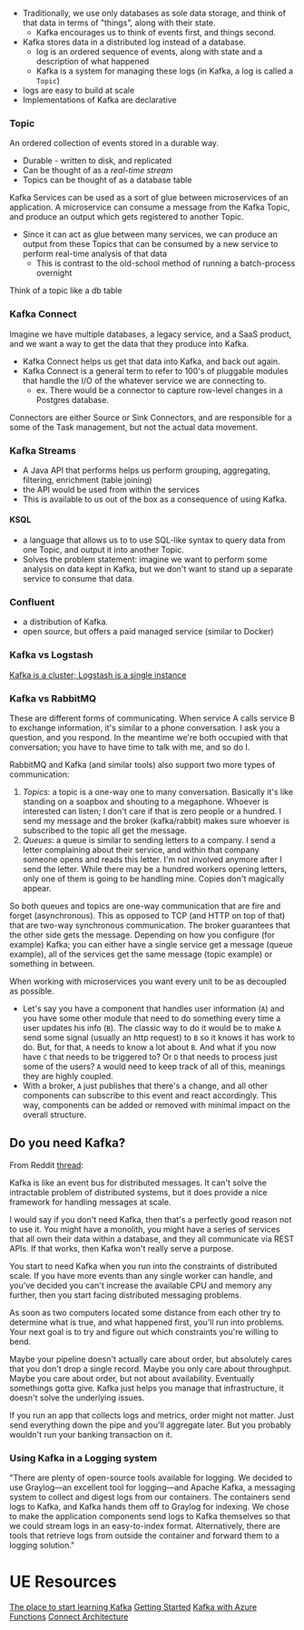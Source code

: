 
- Traditionally, we use only databases as sole data storage, and think of that data in terms of "things", along with their state.
    - Kafka encourages us to think of events first, and things second.
- Kafka stores data in a distributed log instead of a database.
    - log is an ordered sequence of events, along with state and a description of what happened
    - Kafka is a system for managing these logs (in Kafka, a log is called a `Topic`)
- logs are easy to build at scale
- Implementations of Kafka are declarative

### Topic
An ordered collection of events stored in a durable way.
- Durable - written to disk, and replicated
- Can be thought of as a *real-time stream*
- Topics can be thought of as a database table

Kafka Services can be used as a sort of glue between microservices of an application. A microservice can consume a message from the Kafka Topic, and produce an output which gets registered to another Topic.
- Since it can act as glue between many services, we can produce an output from these Topics that can be consumed by a new service to perform real-time analysis of that data
    - This is contrast to the old-school method of running a batch-process overnight

Think of a topic like a db table

### Kafka Connect
Imagine we have multiple databases, a legacy service, and a SaaS product, and we want a way to get the data that they produce into Kafka.
- Kafka Connect helps us get that data into Kafka, and back out again.
- Kafka Connect is a general term to refer to 100's of pluggable modules that handle the I/O of the whatever service we are connecting to.
    - ex. There would be a connector to capture row-level changes in a Postgres database.

Connectors are either Source or Sink Connectors, and are responsible for a some of the Task management, but not the actual data movement.

### Kafka Streams
- A Java API that performs helps us perform grouping, aggregating, filtering, enrichment (table joining)
- the API would be used from within the services
- This is available to us out of the box as a consequence of using Kafka.

#### KSQL
- a language that allows us to to use SQL-like syntax to query data from one Topic, and output it into another Topic.
- Solves the problem statement: imagine we want to perform some analysis on data kept in Kafka, but we don't want to stand up a separate service to consume that data.

### Confluent
- a distribution of Kafka.
- open source, but offers a paid managed service (similar to Docker)

### Kafka vs Logstash
[Kafka is a cluster; Logstash is a single instance](https://stackoverflow.com/questions/40864312/how-logstash-is-different-than-kafka)

### Kafka vs RabbitMQ
These are different forms of communicating. When service A calls service B to exchange information, it's similar to a phone conversation. I ask you a question, and you respond. In the meantime we're both occupied with that conversation; you have to have time to talk with me, and so do I.

RabbitMQ and Kafka (and similar tools) also support two more types of communication:
1. *Topics*: a topic is a one-way one to many conversation. Basically it's like standing on a soapbox and shouting to a megaphone. Whoever is interested can listen; I don't care if that is zero people or a hundred. I send my message and the broker (kafka/rabbit) makes sure whoever is subscribed to the topic all get the message.
2. *Queues*: a queue is similar to sending letters to a company. I send a letter complaining about their service, and within that company someone opens and reads this letter. I'm not involved anymore after I send  the letter. While there may be a hundred workers opening letters, only one of them is going to be handling mine. Copies don't magically appear.

So both queues and topics are one-way communication that are fire and forget (asynchronous). This as opposed to TCP (and HTTP on top of that) that are two-way synchronous communication. The broker guarantees that the other side gets the message. Depending on how you configure (for example) Kafka; you can either have a single service get a message (queue example), all of the services get the same message (topic example) or something in between.

When working with microservices you want every unit to be as decoupled as possible.
- Let's say you have a component that handles user information (`A`) and you have some other module that need to do something every time a user updates his info (`B`). The classic way to do it would be to make `A` send some signal (usually an http request) to `B` so it knows it has work to do. But, for that, `A` needs to know a lot about `B`. And what if you now have `C` that needs to be triggered to? Or `D` that needs to process just some of the users? `A` would need to keep track of all of this, meanings they are highly coupled.
- With a broker, `A` just publishes that there's a change, and all other components can subscribe to this event and react accordingly. This way, components can be added or removed with minimal impact on the overall structure.

## Do you need Kafka?
From Reddit [thread](https://www.reddit.com/r/apachekafka/comments/hyxezo/kafka_when_to_use_and_when_not_to_use/):

Kafka is like an event bus for distributed messages. It can't solve the intractable problem of distributed systems, but it does provide a nice framework for handling messages at scale.

I would say if you don't need Kafka, then that's a perfectly good reason not to use it. You might have a monolith, you might have a series of services that all own their data within a database, and they all communicate via REST APIs. If that works, then Kafka won't really serve a purpose.

You start to need Kafka when you run into the constraints of distributed scale. If you have more events than any single worker can handle, and you've decided you can't increase the available CPU and memory any further, then you start facing distributed messaging problems.

As soon as two computers located some distance from each other try to determine what is true, and what happened first, you'll run into problems. Your next goal is to try and figure out which constraints you're willing to bend.

Maybe your pipeline doesn't actually care about order, but absolutely cares that you don't drop a single record. Maybe you only care about throughput. Maybe you care about order, but not about availability. Eventually somethings gotta give. Kafka just helps you manage that infrastructure, it doesn't solve the underlying issues.

If you run an app that collects logs and metrics, order might not matter. Just send everything down the pipe and you'll aggregate later. But you probably wouldn't run your banking transaction on it.

### Using Kafka in a Logging system
"There are plenty of open-source tools available for logging. We decided to use Graylog—an excellent tool for logging—and Apache Kafka, a messaging system to collect and digest logs from our containers. The containers send logs to Kafka, and Kafka hands them off to Graylog for indexing. We chose to make the application components send logs to Kafka themselves so that we could stream logs in an easy-to-index format. Alternatively, there are tools that retrieve logs from outside the container and forward them to a logging solution."

# UE Resources
[The place to start learning Kafka](https://kafka-tutorials.confluent.io/)
[Getting Started](https://www.confluent.io/blog/getting-started-with-kafkajs/)
[Kafka with Azure Functions](https://github.com/Azure/azure-functions-kafka-extension)
[Connect Architecture](https://medium.com/@Instaclustr/apache-kafka-connect-architecture-overview-842097d3eb96)
